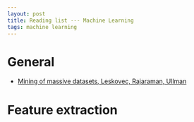 ```yaml
---
layout: post
title: Reading list --- Machine Learning
tags: machine learning
---
```


# General

- [Mining of massive datasets, Leskovec, Rajaraman, Ullman](https://books.google.co.uk/books/about/Mining_of_Massive_Datasets.html?id=16YaBQAAQBAJ&hl=en)

# Feature extraction
